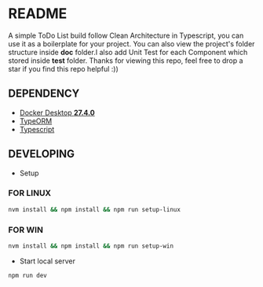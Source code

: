 # README

A simple ToDo List build follow Clean Architecture in Typescript, you can use it as a boilerplate for your project. You can also view the project's folder structure inside **doc** folder.I also add Unit Test for each Component which stored inside **test** folder. Thanks for viewing this repo, feel free to drop a star if you find this repo helpful :))

## DEPENDENCY

- [Docker Desktop **27.4.0**](https://docs.docker.com/engine/release-notes/27/#2741)
- [TypeORM](https://typeorm.io/#/)
- [Typescript](https://www.typescriptlang.org/docs/handbook/typescript-in-5-minutes.html)

## DEVELOPING

- Setup

### FOR LINUX
```bash
nvm install && npm install && npm run setup-linux
```

### FOR WIN
```bash
nvm install && npm install && npm run setup-win
```

- Start local server

```bash
npm run dev
```
